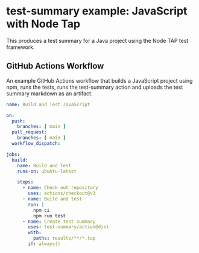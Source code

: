 test-summary example: JavaScript with Node Tap
==============================================

This produces a test summary for a Java project using the Node TAP test framework.

GitHub Actions Workflow
-----------------------

An example GitHub Actions workflow that builds a JavaScript project using npm, runs the tests, runs the test-summary action and uploads the test summary markdown as an artifact.

```yaml
name: Build and Test JavaScript

on:
  push:
    branches: [ main ]
  pull_request:
    branches: [ main ]
  workflow_dispatch:

jobs:
  build:
    name: Build and Test
    runs-on: ubuntu-latest

    steps:
      - name: Check out repository
        uses: actions/checkout@v3
      - name: Build and test
        run: |
          npm ci
          npm run test
      - name: Create test summary
        uses: test-summary/action@dist
        with:
          paths: results/**/*.tap
        if: always()
```
